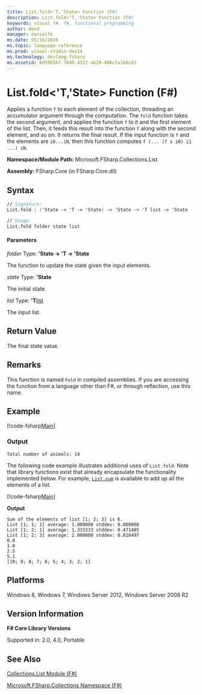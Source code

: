 ```yaml
---
title: List.fold<'T,'State> Function (F#)
description: List.fold<'T,'State> Function (F#)
keywords: visual f#, f#, functional programming
author: dend
manager: danielfe
ms.date: 05/16/2016
ms.topic: language-reference
ms.prod: visual-studio-dev14
ms.technology: devlang-fsharp
ms.assetid: 6d59656f-7690-4312-ab29-406c5a1b0c03 
---
```


# List.fold<'T,'State> Function (F#)

Applies a function `f` to each element of the collection, threading an accumulator argument through the computation. The `fold` function takes the second argument, and applies the function `f` to it and the first element of the list. Then, it feeds this result into the function `f` along with the second element, and so on. It returns the final result. If the input function is `f` and the elements are `i0...iN`, then this function computes `f (... (f s i0) i1 ...) iN`.

**Namespace/Module Path:** Microsoft.FSharp.Collections.List

**Assembly:** FSharp.Core (in FSharp.Core.dll)


## Syntax

```fsharp
// Signature:
List.fold : ('State -> 'T -> 'State) -> 'State -> 'T list -> 'State

// Usage:
List.fold folder state list
```

#### Parameters
*folder*
Type: **'State -&gt; 'T -&gt; 'State**


The function to update the state given the input elements.


*state*
Type: **'State**


The initial state.


*list*
Type: **'T**[list](https://msdn.microsoft.com/library/c627b668-477b-4409-91ed-06d7f1b3e4a7)


The input list.

## Return Value

The final state value.

## Remarks
This function is named `Fold` in compiled assemblies. If you are accessing the function from a language other than F#, or through reflection, use this name.

## Example

[!code-fsharp[Main](snippets/fssamples101/snippet3006.fs)]

### Output

```
Total number of animals: 14
```

The following code example illustrates additional uses of `List.fold`. Note that library functions exist that already encapsulate the functionality implemented below. For example, [`List.sum`](https://msdn.microsoft.com/library/54d47fe3-5ecf-4883-beb5-e915342a17f9) is available to add up all the elements of a list.

[!code-fsharp[Main](snippets/fslists/snippet27.fs)]

**Output**

```
Sum of the elements of list [1; 2; 3] is 6.
List [1; 1; 1] average: 1.000000 stddev: 0.000000
List [1; 2; 1] average: 1.333333 stddev: 0.471405
List [1; 2; 3] average: 2.000000 stddev: 0.816497
0.0
1.0
2.5
5.1
[10; 9; 8; 7; 6; 5; 4; 3; 2; 1]
```

## Platforms
Windows 8, Windows 7, Windows Server 2012, Windows Server 2008 R2


## Version Information
**F# Core Library Versions**

Supported in: 2.0, 4.0, Portable

## See Also
[Collections.List Module &#40;F&#35;&#41;](Collections.List-Module-%5BFSharp%5D.md)

[Microsoft.FSharp.Collections Namespace &#40;F&#35;&#41;](Microsoft.FSharp.Collections-Namespace-%5BFSharp%5D.md)
